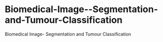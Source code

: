 # Biomedical-Image--Segmentation-and-Tumour-Classification
Biomedical Image- Segmentation and Tumour Classification
